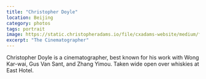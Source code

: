 ```yaml
---
title: "Christopher Doyle"
location: Beijing
category: photos
tags: portrait
image: https://static.christopheradams.io/file/cxadams-website/medium/flickr/8400/8699512236_ae449847b2_k_d.jpg
excerpt: "The Cinematographer"
---
```


Christopher Doyle is a cinematographer, best known for his work with Wong
Kar-wai, Gus Van Sant, and Zhang Yimou. Taken wide open over whiskies at East
Hotel.
